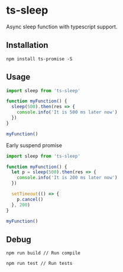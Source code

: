 # ts-sleep

Async sleep function with typescript support.

## Installation

```
npm install ts-promise -S
```

## Usage

```js
import sleep from 'ts-sleep'

function myFunction() {
  sleep(500).then(res => {
    console.info('It is 500 ms later now')
  })
}

myFunction()
```

Early suspend promise
```js
import sleep from 'ts-sleep'

function myFunction() {
  let p = sleep(500).then(res => {
    console.info('It is 200 ms later now')
  })

  setTimeout(() => {
    p.cancel()
  }, 200)
}

myFunction()
```

## Debug

```
npm run build // Run compile

npm run test // Run tests
```